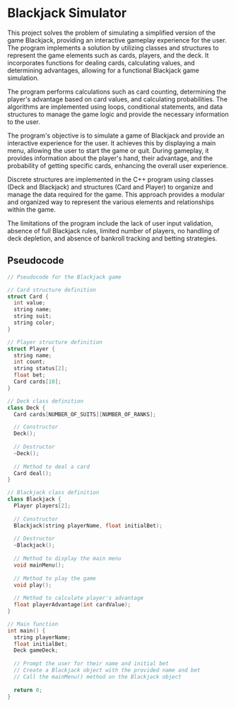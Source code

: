 # Blackjack Simulator

This project solves the problem of simulating a simplified version of the game Blackjack, providing an interactive gameplay experience for the user. The program implements a solution by utilizing classes and structures to represent the game elements such as cards, players, and the deck. It incorporates functions for dealing cards, calculating values, and determining advantages, allowing for a functional Blackjack game simulation.

The program performs calculations such as card counting, determining the player's advantage based on card values, and calculating probabilities. The algorithms are implemented using loops, conditional statements, and data structures to manage the game logic and provide the necessary information to the user.

The program's objective is to simulate a game of Blackjack and provide an interactive experience for the user. It achieves this by displaying a main menu, allowing the user to start the game or quit. During gameplay, it provides information about the player's hand, their advantage, and the probability of getting specific cards, enhancing the overall user experience.

Discrete structures are implemented in the C++ program using classes (Deck and Blackjack) and structures (Card and Player) to organize and manage the data required for the game. This approach provides a modular and organized way to represent the various elements and relationships within the game.

The limitations of the program include the lack of user input validation, absence of full Blackjack rules, limited number of players, no handling of deck depletion, and absence of bankroll tracking and betting strategies.

## Pseudocode

```cpp
// Pseudocode for the Blackjack game

// Card structure definition
struct Card {
  int value;
  string name;
  string suit;
  string color;
}

// Player structure definition
struct Player {
  string name;
  int count;
  string status[2];
  float bet;
  Card cards[10];
}

// Deck class definition
class Deck {
  Card cards[NUMBER_OF_SUITS][NUMBER_OF_RANKS];

  // Constructor
  Deck();
  
  // Destructor
  ~Deck();
  
  // Method to deal a card
  Card deal();
}

// Blackjack class definition
class Blackjack {
  Player players[2];
  
  // Constructor
  Blackjack(string playerName, float initialBet);
  
  // Destructor
  ~Blackjack();
  
  // Method to display the main menu
  void mainMenu();
  
  // Method to play the game
  void play();
  
  // Method to calculate player's advantage
  float playerAdvantage(int cardValue);
}

// Main function
int main() {
  string playerName;
  float initialBet;
  Deck gameDeck;
  
  // Prompt the user for their name and initial bet
  // Create a Blackjack object with the provided name and bet
  // Call the mainMenu() method on the Blackjack object
  
  return 0;
}
```
